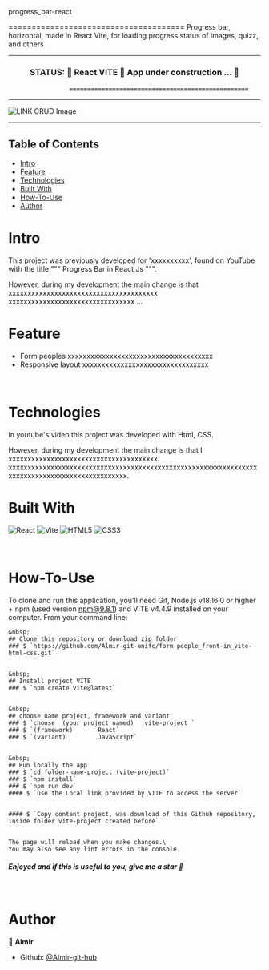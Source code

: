 progress_bar-react

======================================
Progress bar, horizontal, made in React Vite, for loading progress status of images, quizz, and others

---------------------------------------------------------------------------------------------------------


 
<h3 align="center"> 
	 STATUS:  🚧  React VITE 🚀 App under construction ...  🚧  
</h3>


                     ==================================================
                      

--------------------------------------------------------------------------------------


![LINK CRUD Image](https://image.png)


--------------------------------------------------------------------------------------

<!-- START doctoc generated TOC please keep comment here to allow auto update -->
<!-- DON'T EDIT THIS SECTION, INSTEAD RE-RUN doctoc TO UPDATE -->
## Table of Contents
- [Intro ](#intro-)
- [Feature ](#feature-)
- [Technologies ](#technologies-)
- [Built With](#built-with)
- [How-To-Use ](#how-to-use-)
- [Author ](#author-)

<!-- END doctoc generated TOC please keep comment here to allow auto update -->


# Intro <a name = "Intro"></a>

This project was previously developed for 'xxxxxxxxxx', found on YouTube with the title """ Progress Bar in React Js """.

 However, during my development the main change is that xxxxxxxxxxxxxxxxxxxxxxxxxxxxxxxxxxxxxxx xxxxxxxxxxxxxxxxxxxxxxxxxxxxxxxxx ...

<!-- 
Layout de site responsivo, simples, criado com código html, css e javascript; usando regra de mídia, barra de rolagem, ícone de sanduíche e menu deslizante 
 -->



# Feature <a name = "Feature"></a>
- Form peoples xxxxxxxxxxxxxxxxxxxxxxxxxxxxxxxxxxxxxx
- Responsive layout xxxxxxxxxxxxxxxxxxxxxxxxxxxxxxxxx


&nbsp;
# Technologies <a name = "Technologies"></a>

In youtube's video this project was developed with Html, CSS.

However, during my development the main change is that I xxxxxxxxxxxxxxxxxxxxxxxxxxxxxxxxxxxxxxx xxxxxxxxxxxxxxxxxxxxxxxxxxxxxxxxxxxxxxxxxxxxxxxxxxxxxxxxxxxxxxxxxxxxxxxxxxxxxxxxxxxxxxxxxxxxxxxx.

# Built With 
![React](https://img.shields.io/badge/react-%23FA7343.svg?style=for-the-badge&logo=react&logoColor=%23000080)
![Vite](https://img.shields.io/badge/vite-%23646CFF.svg?style=for-the-badge&logo=vite&logoColor=white)
![HTML5](https://img.shields.io/badge/html5-%23E34F26.svg?style=for-the-badge&logo=html5&logoColor=white)
![CSS3](https://img.shields.io/badge/css3-%231572B6.svg?style=for-the-badge&logo=css3&logoColor=white)


 
 
&nbsp;
# How-To-Use <a name = "How-To-Use"></a>

To clone and run this application, you'll need Git, Node.js v18.16.0 or higher + npm (used version npm@9.8.1) and VITE v4.4.9 installed on your computer. 
From your command line:

```
&nbsp;
## Clone this repository or download zip folder
### $ `https://github.com/Almir-git-unifc/form-people_front-in_vite-html-css.git`


&nbsp;
## Install project VITE
### $ `npm create vite@latest`


&nbsp;
## choose name project, framework and variant
### $ `choose  (your project named)   vite-project `
### $ `(framework)       React`
### $ `(variant)         JavaScript`


&nbsp;
## Run locally the app
### $ `cd folder-name-project (vite-project)`
### $ `npm install`
### $ `npm run dev`
#### $ `use the Local link provided by VITE to access the server`


#### $ `Copy content project, was download of this Github repository, inside folder vite-project created before`


The page will reload when you make changes.\
You may also see any lint errors in the console.
```


<h5>
 Enjoyed and if this is useful to you, give me a star 🌟
</h5>



&nbsp;
# Author <a name = "Author"></a>

👤 **Almir**

- Github: [@Almir-git-hub](https://github.com/Almir-git-unifc)
